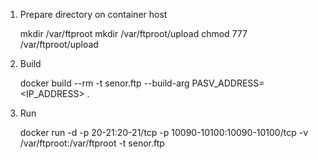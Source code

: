 1. Prepare directory on container host

   mkdir /var/ftproot
   mkdir /var/ftproot/upload
   chmod 777 /var/ftproot/upload

2. Build

    docker build --rm -t senor.ftp --build-arg PASV_ADDRESS=<IP_ADDRESS> .

3. Run

    docker run -d -p 20-21:20-21/tcp -p 10090-10100:10090-10100/tcp -v /var/ftproot:/var/ftproot -t senor.ftp
